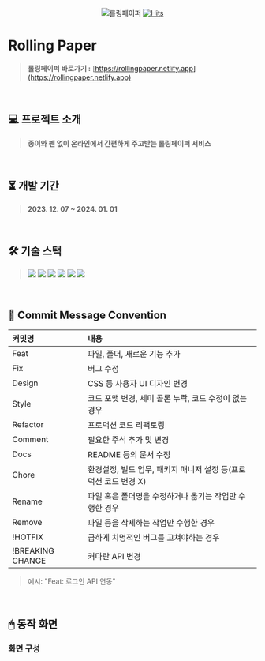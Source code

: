 <div align="center">

![롤링페이퍼](https://github.com/depth-rolling-paper/Rolling-Paper-Client/assets/72345074/ed290810-c4f9-4603-8d86-294d52aa435f)
[![Hits](https://hits.seeyoufarm.com/api/count/incr/badge.svg?url=https%3A%2F%2Fgithub.com%2Fdepth-rolling-paper%2FRolling-Paper-Client&count_bg=%23DBCDAB&title_bg=%237B7465&icon=github.svg&icon_color=%23F9F5EB&title=Rolling+Paper&edge_flat=false)](https://hits.seeyoufarm.com)

</div>

# Rolling Paper
> **롤링페이퍼 바로가기 :** [https://rollingpaper.netlify.app](https://rollingpaper.netlify.app)
<br>

## 💻 프로젝트 소개
> **종이와 펜 없이 온라인에서 간편하게 주고받는 롤링페이퍼 서비스**
<br>

## ⏳ 개발 기간
> **2023. 12. 07 ~ 2024. 01. 01**
<br>

## 🛠 기술 스택
> <img src="https://img.shields.io/badge/Typescript-3178C6?style=flat-square&logo=Typescript&logoColor=white"/> <img src="https://img.shields.io/badge/React-61DAFB?style=flat-square&logo=React&logoColor=white"/> <img src="https://img.shields.io/badge/Styled Components-DB7093?style=flat-square&logo=styled-components&logoColor=white"/> <img src="https://img.shields.io/badge/Konva-0E83CD?style=flat-square&logo=Konva&logoColor=white"/> <img src="https://img.shields.io/badge/SockJS-2C5BB4?style=flat-square"/> <img src="https://img.shields.io/badge/StompJS-6DA252?style=flat-square"/>
<br>

## 📃 Commit Message Convention
|커밋명|내용|
|:------|:---|
|Feat|파일, 폴더, 새로운 기능 추가|
|Fix|버그 수정|
|Design|CSS 등 사용자 UI 디자인 변경|
|Style|코드 포맷 변경, 세미 콜론 누락, 코드 수정이 없는 경우|
|Refactor|프로덕션 코드 리팩토링|
|Comment|필요한 주석 추가 및 변경|
|Docs|README 등의 문서 수정|
|Chore|환경설정, 빌드 업무, 패키지 매니저 설정 등(프로덕션 코드 변경 X)|
|Rename|파일 혹은 폴더명을 수정하거나 옮기는 작업만 수행한 경우|
|Remove|파일 등을 삭제하는 작업만 수행한 경우|
|!HOTFIX|급하게 치명적인 버그를 고쳐야하는 경우|
|!BREAKING CHANGE| 커다란 API 변경|
> 예시: "Feat: 로그인 API 연동"
<br>

## 🖱 동작 화면
### 화면 구성

